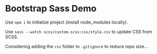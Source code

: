 # Bootstrap Sass Demo

Use `npm i` to initialize project (install node_modules locally).

Use `sass --watch scss/custom.scss:css/style.css` to update CSS from SCSS.

Considering adding the `css` folder to `.gitignore` to reduce repo size...